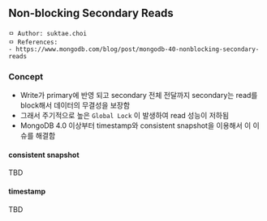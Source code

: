## Non-blocking Secondary Reads

```
ㅁ Author: suktae.choi
ㅁ References:
- https://www.mongodb.com/blog/post/mongodb-40-nonblocking-secondary-reads
```

### Concept

- Write가 primary에 반영 되고 secondary 전체 전달까지 secondary는 read를 block해서 데이터의 무결성을 보장함
- 그래서 주기적으로 높은 `Global Lock` 이 발생하여 read 성능이 저하됨
- MongoDB 4.0 이상부터 timestamp와 consistent snapshot을 이용해서 이 이슈를 해결함

#### consistent snapshot

TBD

#### timestamp

TBD